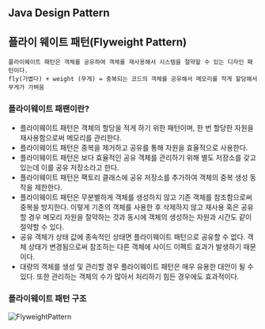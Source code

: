 ## Java Design Pattern

## 플라이 웨이트 패턴(Flyweight Pattern)

```
플라이웨이트 패턴은 객체를 공유하여 객체를 재사용해서 시스템을 절약할 수 있는 디자인 패턴이다.
fly(가볍다) + weight (무게) = 중복되는 코드의 객체를 공유해서 메모리를 적게 할당해서 무게가 가벼움
```

### 플라이웨이트 패팬이란?
* 플라이웨이트 패턴은 객체의 할당을 적게 하기 위한 패턴이며, 한 번 할당한 자원을 재사용함으로써 메모리를 관리한다.
* 플라이웨이트 패턴은 중복을 제거하고 공유를 통해 자원을 효율적으로 사용한다.
* 플라이웨이트 패턴은 보다 효율적인 공유 객체를 관리하기 위해 별도 저장소를 갖고 있는데 이를 공유 저장소라고 한다.
* 플라이웨이트 패턴은 팩토리 클래스에 공유 저장소를 추가하여 객체의 중복 생성 동작을 제한한다.
* 플라이웨이트 패턴은 무분별하게 객체를 생성하지 않고 기존 객체를 참조함으로써 중복을 방지한다. 이렇게 기존의 객체를 사용한 후 삭제하지 않고 재사용 혹은 공유할 경우 메모리 자원을 절약하는 것과 동시에 객체의 생성하는 자원과 시간도 같이 절약할 수 있다.
* 공유 객체가 상태 값에 종속적인 상태면 플라이웨이트 패턴으로 공유할 수 없다. 객체 상태가 변경됨으로써 참조하는 다른 객체에 사이드 이펙트 효과가 발생하기 때문이다.
* 대량의 객체를 생성 및 관리할 경우 플라이웨이트 패턴은 매우 유용한 대안이 될 수 있다. 또한 관리하는 객체의 수가 많아서 처리하기 힘든 경우에도 효과적이다.



### 플라이웨이트 패턴 구조
![FlyweightPattern](https://github.com/parknnna/designPattern/assets/69619672/23c9e8be-07fb-4d6f-9461-1b04fa27712f)
